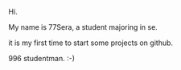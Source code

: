 Hi.

My name is 77Sera, a student majoring in se.

it is my first time to start some projects on github. 

996 studentman. :-)
